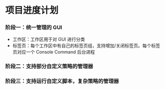 # 项目进度计划

### 阶段一：统一管理的 GUI

- 工作区：工作区用于对 GUI 进行分类
- 标签页：每个工作区中有自己的标签页组，支持增加/关闭标签页。每个标签页对应一个 Console Command 后台进程

### 阶段二：支持部分自定义策略的管理器

### 阶段三：支持运行自定义脚本，复杂策略的管理器
